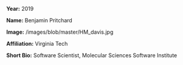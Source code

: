 **Year:** 2019

**Name:** Benjamin Pritchard

**Image:** /images/blob/master/HM_davis.jpg

**Affiliation:** Virginia Tech

**Short Bio:** Software Scientist, Molecular Sciences Software Institute
